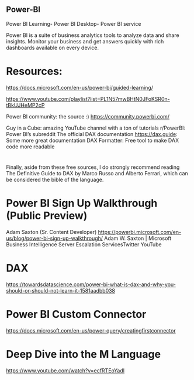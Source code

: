 ## Power-BI
Power BI Learning- Power BI Desktop- Power BI service

Power BI is a suite of business analytics tools to analyze data and share insights. Monitor your business and get answers quickly with rich dashboards available on every device.

# Resources:
https://docs.microsoft.com/en-us/power-bi/guided-learning/

https://www.youtube.com/playlist?list=PL1N57mwBHtN0JFoKSR0n-tBkUJHeMP2cP


Power BI community: the source :) https://community.powerbi.com/

Guy in a Cube: amazing YouTube channel with a ton of tutorials
r/PowerBI: Power BI’s subreddit
The official DAX documentation
https://dax.guide: Some more great documentation
DAX Formatter: Free tool to make DAX code more readable

#
Finally, aside from these free sources, I do strongly recommend reading The Definitive Guide to DAX by Marco Russo and Alberto Ferrari, which can be considered the bible of the language.



# Power BI Sign Up Walkthrough (Public Preview)
Adam Saxton (Sr. Content Developer)
https://powerbi.microsoft.com/en-us/blog/power-bi-sign-up-walkthrough/
Adam W. Saxton | Microsoft Business Intelligence Server Escalation ServicesTwitter YouTube

# DAX
https://towardsdatascience.com/power-bi-what-is-dax-and-why-you-should-or-should-not-learn-it-1581aadbb038

# Power BI Custom Connector
https://docs.microsoft.com/en-us/power-query/creatingfirstconnector

# Deep Dive into the M Language
https://www.youtube.com/watch?v=ecfRTEoYadI


